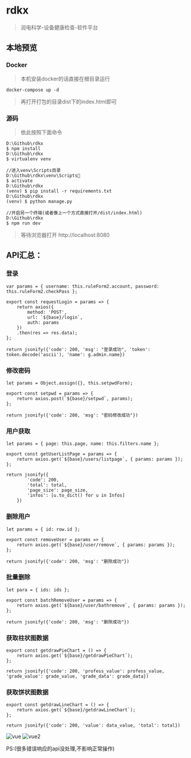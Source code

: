 # rdkx

>润电科学-设备健康检查-软件平台

## 本地预览

### Docker

>本机安装docker的话直接在根目录运行

```
docker-compose up -d
```

>再打开打包的目录dist下的index.html即可

### 源码

>依此按照下面命令

```
D:\Github\rdkx
$ npm install
D:\Github\rdkx
$ virtualenv venv

//进入venv\Scripts目录
D:\Github\rdkx\venv\Scripts
$ activate
D:\Github\rdkx
(venv) $ pip install -r requirements.txt
D:\Github\rdkx
(venv) $ python manage.py

//开启另一个终端(或者像上一个方式直接打开/dist/index.html)
D:\Github\rdkx
$ npm run dev
```
>等待浏览器打开 http://localhost:8080

## API汇总：

### 登录

```
var params = { username: this.ruleForm2.account, password: this.ruleForm2.checkPass };

export const requestLogin = params => {
    return axios({
        method: 'POST',
        url: `${base}/login`,
        auth: params
    })
    .then(res => res.data);
};

return jsonify({'code': 200, 'msg': "登录成功", 'token': token.decode('ascii'), 'name': g.admin.name})
```

### 修改密码

```
let params = Object.assign({}, this.setpwdForm);

export const setpwd = params => {
    return axios.post(`${base}/setpwd`, params);
};

return jsonify({'code': 200, 'msg': "密码修改成功"})
```

### 用户获取

```
let params = { page: this.page, name: this.filters.name };

export const getUserListPage = params => {
    return axios.get(`${base}/users/listpage`, { params: params });
};

return jsonify({
        'code': 200,
        'total': total,
        'page_size': page_size,
        'infos': [u.to_dict() for u in Infos]
    })
```

### 删除用户

```
let params = { id: row.id };

export const removeUser = params => {
    return axios.get(`${base}/user/remove`, { params: params });
};

return jsonify({'code': 200, 'msg': "删除成功"})
```

### 批量删除

```
let para = { ids: ids };

export const batchRemoveUser = params => {
    return axios.get(`${base}/user/bathremove`, { params: params });
};

return jsonify({'code': 200, 'msg': "删除成功"})
```

### 获取柱状图数据

```
export const getdrawPieChart = () => {
    return axios.get(`${base}/getdrawPieChart`);
};

return jsonify({'code': 200, 'profess_value': profess_value, 'grade_value': grade_value, 'grade_data': grade_data})
```

### 获取饼状图数据

```
export const getdrawLineChart = () => {
    return axios.get(`${base}/getdrawLineChart`);
};

return jsonify({'code': 200, 'value': data_value, 'total': total})
```

![vue](https://s1.ax1x.com/2018/02/10/9GuZ8g.png)
![vue2](https://s1.ax1x.com/2018/02/10/9GuVPS.png)

PS:(很多错误响应的api没处理,不影响正常操作)